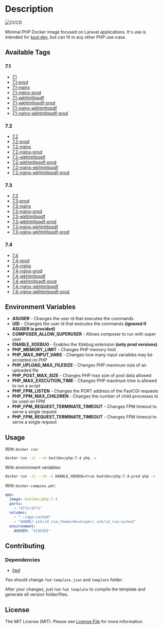 # Description

![CI/CD](https://github.com/kool-dev/docker-php/workflows/CI/CD/badge.svg)

Minimal PHP Docker image focused on Laravel applications. It's use is intended for [kool.dev](https://github.com/kool-dev/kool), but can fit in any other PHP use-case.

## Available Tags

### 7.1

- [7.1](https://github.com/kool-dev/docker-php/blob/master/7.1/Dockerfile)
- [7.1-prod](https://github.com/kool-dev/docker-php/blob/master/7.1-prod/Dockerfile)
- [7.1-nginx](https://github.com/kool-dev/docker-php/blob/master/7.1-nginx/Dockerfile)
- [7.1-nginx-prod](https://github.com/kool-dev/docker-php/blob/master/7.1-nginx-prod/Dockerfile)
- [7.1-wkhtmltopdf](https://github.com/kool-dev/docker-php/blob/master/7.1-wkhtmltopdf/Dockerfile)
- [7.1-wkhtmltopdf-prod](https://github.com/kool-dev/docker-php/blob/master/7.1-wkhtmltopdf-prod/Dockerfile)
- [7.1-nginx-wkhtmltopdf](https://github.com/kool-dev/docker-php/blob/master/7.1-nginx-wkhtmltopdf/Dockerfile)
- [7.1-nginx-wkhtmltopdf-prod](https://github.com/kool-dev/docker-php/blob/master/7.1-nginx-wkhtmltopdf-prod/Dockerfile)

### 7.2

- [7.2](https://github.com/kool-dev/docker-php/blob/master/7.2/Dockerfile)
- [7.2-prod](https://github.com/kool-dev/docker-php/blob/master/7.2-prod/Dockerfile)
- [7.2-nginx](https://github.com/kool-dev/docker-php/blob/master/7.2-nginx/Dockerfile)
- [7.2-nginx-prod](https://github.com/kool-dev/docker-php/blob/master/7.2-nginx-prod/Dockerfile)
- [7.2-wkhtmltopdf](https://github.com/kool-dev/docker-php/blob/master/7.2-wkhtmltopdf/Dockerfile)
- [7.2-wkhtmltopdf-prod](https://github.com/kool-dev/docker-php/blob/master/7.2-wkhtmltopdf-prod/Dockerfile)
- [7.2-nginx-wkhtmltopdf](https://github.com/kool-dev/docker-php/blob/master/7.2-nginx-wkhtmltopdf/Dockerfile)
- [7.2-nginx-wkhtmltopdf-prod](https://github.com/kool-dev/docker-php/blob/master/7.2-nginx-wkhtmltopdf-prod/Dockerfile)

### 7.3

- [7.3](https://github.com/kool-dev/docker-php/blob/master/7.3/Dockerfile)
- [7.3-prod](https://github.com/kool-dev/docker-php/blob/master/7.3-prod/Dockerfile)
- [7.3-nginx](https://github.com/kool-dev/docker-php/blob/master/7.3-nginx/Dockerfile)
- [7.3-nginx-prod](https://github.com/kool-dev/docker-php/blob/master/7.3-nginx-prod/Dockerfile)
- [7.3-wkhtmltopdf](https://github.com/kool-dev/docker-php/blob/master/7.3-wkhtmltopdf/Dockerfile)
- [7.3-wkhtmltopdf-prod](https://github.com/kool-dev/docker-php/blob/master/7.3-wkhtmltopdf-prod/Dockerfile)
- [7.3-nginx-wkhtmltopdf](https://github.com/kool-dev/docker-php/blob/master/7.3-nginx-wkhtmltopdf/Dockerfile)
- [7.3-nginx-wkhtmltopdf-prod](https://github.com/kool-dev/docker-php/blob/master/7.3-nginx-wkhtmltopdf-prod/Dockerfile)

### 7.4

- [7.4](https://github.com/kool-dev/docker-php/blob/master/7.4/Dockerfile)
- [7.4-prod](https://github.com/kool-dev/docker-php/blob/master/7.4-prod/Dockerfile)
- [7.4-nginx](https://github.com/kool-dev/docker-php/blob/master/7.4-nginx/Dockerfile)
- [7.4-nginx-prod](https://github.com/kool-dev/docker-php/blob/master/7.4-nginx-prod/Dockerfile)
- [7.4-wkhtmltopdf](https://github.com/kool-dev/docker-php/blob/master/7.4-wkhtmltopdf/Dockerfile)
- [7.4-wkhtmltopdf-prod](https://github.com/kool-dev/docker-php/blob/master/7.4-wkhtmltopdf-prod/Dockerfile)
- [7.4-nginx-wkhtmltopdf](https://github.com/kool-dev/docker-php/blob/master/7.4-nginx-wkhtmltopdf/Dockerfile)
- [7.4-nginx-wkhtmltopdf-prod](https://github.com/kool-dev/docker-php/blob/master/7.4-nginx-wkhtmltopdf-prod/Dockerfile)

## Environment Variables

- **ASUSER** - Changes the user id that executes the commands
- **UID** - Changes the user id that executes the commands **(ignored if ASUSER is provided)**
- **COMPOSER_ALLOW_SUPERUSER** - Allows composer to run with super user
- **ENABLE_XDEBUG** - Enables the Xdebug extension **(only prod versions)**
- **PHP_MEMORY_LIMIT** - Changes PHP memory limit
- **PHP_MAX_INPUT_VARS** - Changes how many input variables may be accepted on PHP
- **PHP_UPLOAD_MAX_FILESIZE** - Changes PHP maximum size of an uploaded file
- **PHP_POST_MAX_SIZE** - Changes PHP max size of post data allowed
- **PHP_MAX_EXECUTION_TIME** - Changes PHP maximum time is allowed to run a script
- **PHP_FPM_LISTEN** - Changes the PORT address of the FastCGI requests
- **PHP_FPM_MAX_CHILDREN** - Changes the number of child processes to be used on FPM
- **PHP_FPM_REQUEST_TERMINATE_TIMEOUT** - Changes FPM timeout to serve a single request
- **PHP_FPM_REQUEST_TERMINATE_TIMEOUT** - Changes FPM timeout to serve a single request

## Usage

With `docker run`:

```sh
docker run -it --rm kooldev/php:7.4 php -v
```

With environment variables:

```sh
docker run -it --rm -e ENABLE_XDEBUG=true kooldev/php:7.4-prod php -v
```

With `docker-compose.yml`:

```yaml
app:
  image: kooldev/php:7.4
  ports:
    - "9773:9773"
  volumes:
    - ".:/app:cached"
    - "$HOME/.ssh/id_rsa:/home/developer/.ssh/id_rsa:cached"
  environment:
    ASUSER: "${$UID}"
```

## Contributing

### Dependencies

- [fwd](https://github.com/fireworkweb/fwd#fireworkwebfwd)

You should change `fwd-template.json` and `template` folder.

After your changes, just run `fwd template` to compile the template and generate all version folder/files.

## License

The MIT License (MIT). Please see [License File](LICENSE.md) for more information.
